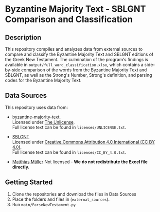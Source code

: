 

# Byzantine Majority Text - SBLGNT Comparison and Classification

## Description

This repository compiles and analyzes data from external sources to compare and classify the Byzantine Majority Text and SBLGNT editions of the Greek New Testament. The culmination of the program's findings is available in `output/full_word_classification.xlsx`, which contains a side-by-side comparison of the words from the Byzantine Majority Text and SBLGNT, as well as the Strong's Number, Strong's definition, and parsing codes for the Byzantine Majority Text.


## Data Sources

This repository uses data from:

- [byzantine-majority-text](https://github.com/byztxt/byzantine-majority-text).  
  Licensed under [The Unlicense](https://unlicense.org).  
  Full license text can be found in `licenses/UNLICENSE.txt`.

- [SBLGNT](https://github.com/LogosBible/SBLGNT)  
  Licensed under [Creative Commons Attribution 4.0 International (CC BY 4.0)](https://creativecommons.org/licenses/by/4.0/).  
  Full license text can be found in `licenses/CC_BY_4.0.txt`.

- [Matthias Müller](https://www.christthetruth.net/2013/07/15/strongs-goes-excel/)
  Not licensed - **We do not redistribute the Excel file directly.** 


## Getting Started

1. Clone the repositories and download the files in Data Sources
2. Place the folders and files in  (`external_sources`).  
3. Run `main/ParseNewTestament.py`

